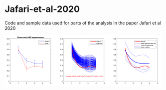 # Jafari-et-al-2020
Code and sample data used for parts of the analysis in the paper Jafari et al 2020

![](figureA.png)
